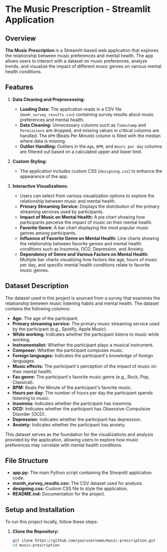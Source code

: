 # The Music Prescription - Streamlit Application

## Overview

**The Music Prescription** is a Streamlit-based web application that explores the relationship between music preferences and mental health. The app allows users to interact with a dataset on music preferences, analyze trends, and visualize the impact of different music genres on various mental health conditions.

## Features

1. **Data Cleaning and Preprocessing:**
   - **Loading Data:** The application reads in a CSV file (`mxmh_survey_results.csv`) containing survey results about music preferences and mental health.
   - **Data Cleaning:** Unnecessary columns such as `Timestamp` and `Permissions` are dropped, and missing values in critical columns are handled. The `BPM` (Beats Per Minute) column is filled with the median where data is missing.
   - **Outlier Handling:** Outliers in the `Age`, `BPM`, and `Hours per day` columns are filtered out based on a calculated upper and lower limit.

2. **Custom Styling:**
   - The application includes custom CSS (`designing.css`) to enhance the appearance of the app.

3. **Interactive Visualizations:**
   - Users can select from various visualization options to explore the relationship between music and mental health.
   - **Primary Streaming Service:** Displays the distribution of the primary streaming services used by participants.
   - **Impact of Music on Mental Health:** A pie chart showing how participants perceive the impact of music on their mental health.
   - **Favorite Genre:** A bar chart displaying the most popular music genres among participants.
   - **Influence of Favorite Genre on Mental Health:** Line charts showing the relationship between favorite genres and mental health conditions such as Insomnia, OCD, Depression, and Anxiety.
   - **Dependency of Genre and Various Factors on Mental Health:** Multiple bar charts visualizing how factors like age, hours of music per day, and specific mental health conditions relate to favorite music genres.

## Dataset Description

The dataset used in this project is sourced from a survey that examines the relationship between music listening habits and mental health. The dataset contains the following columns:

- **Age:** The age of the participant.
- **Primary streaming service:** The primary music streaming service used by the participant (e.g., Spotify, Apple Music).
- **While working:** Indicates whether the participant listens to music while working.
- **Instrumentalist:** Whether the participant plays a musical instrument.
- **Composer:** Whether the participant composes music.
- **Foreign languages:** Indicates the participant's knowledge of foreign languages.
- **Music effects:** The participant's perception of the impact of music on their mental health.
- **Fav genre:** The participant's favorite music genre (e.g., Rock, Pop, Classical).
- **BPM:** Beats Per Minute of the participant's favorite music.
- **Hours per day:** The number of hours per day the participant spends listening to music.
- **Insomnia:** Indicates whether the participant has insomnia.
- **OCD:** Indicates whether the participant has Obsessive-Compulsive Disorder (OCD).
- **Depression:** Indicates whether the participant has depression.
- **Anxiety:** Indicates whether the participant has anxiety.

This dataset serves as the foundation for the visualizations and analysis provided by the application, allowing users to explore how music preferences may correlate with mental health conditions.

## File Structure

- **app.py:** The main Python script containing the Streamlit application code.
- **mxmh_survey_results.csv:** The CSV dataset used for analysis.
- **designing.css:** Custom CSS file to style the application.
- **README.md:** Documentation for the project.

## Setup and Installation

To run this project locally, follow these steps:

1. **Clone the Repository:**
   ```bash
   git clone https://github.com/yourusername/music-prescription.git
   cd music-prescription
